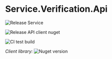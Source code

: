# Service.Verification.Api

![Release Service](https://github.com/MyJetWallet/Service.Verification.Api/workflows/Release%20Service/badge.svg)

![Release API client nuget](https://github.com/MyJetWallet/Service.Verification.Api/workflows/Release%20API%20client%20nuget/badge.svg)

![CI test build](https://github.com/MyJetWallet/Service.Verification.Api/workflows/CI%20test%20build/badge.svg)

*Client library:* ![Nuget version](https://img.shields.io/nuget/v/MyJetWallet.Service.Verification.Api.Client?label=MyJetWallet.Service.Verification.Api.Client&style=social)

